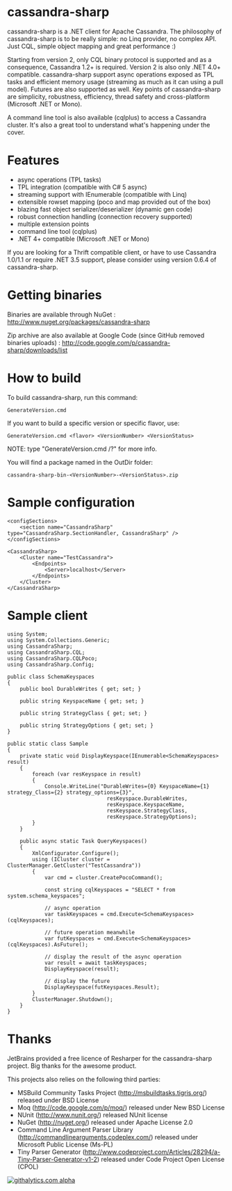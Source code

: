 cassandra-sharp
===============
cassandra-sharp is a .NET client for Apache Cassandra.  The philosophy of cassandra-sharp is to be really simple: no Linq provider, no complex API. Just CQL, simple object mapping and great performance :)

Starting from version 2, only CQL binary protocol is supported and as a consequence, Cassandra 1.2+ is required. Version 2 is also only .NET 4.0+ compatible.
cassandra-sharp support async operations exposed as TPL tasks and efficient memory usage (streaming as much as it can using a pull model). Futures are also supported as well. Key points of cassandra-sharp are simplicity, robustness, efficiency, thread safety and cross-platform (Microsoft .NET or Mono).

A command line tool is also available (cqlplus) to access a Cassandra cluster. It's also a great tool to understand what's happening under the cover.

Features
========
* async operations (TPL tasks)
* TPL integration (compatible with C# 5 async)
* streaming support with IEnumerable (compatible with Linq)
* extensible rowset mapping (poco and map provided out of the box)
* blazing fast object serializer/deserializer (dynamic gen code)
* robust connection handling (connection recovery supported)
* multiple extension points
* command line tool (cqlplus)
* .NET 4+ compatible (Microsoft .NET or Mono)

If you are looking for a Thrift compatible client, or have to use Cassandra 1.0/1.1 or require .NET 3.5 support, please consider using version 0.6.4 of cassandra-sharp.

Getting binaries
================
Binaries are available through NuGet : http://www.nuget.org/packages/cassandra-sharp

Zip archive are also available at Google Code (since GitHub removed binaries uploads) : http://code.google.com/p/cassandra-sharp/downloads/list

How to build
============
To build cassandra-sharp, run this command: 

	GenerateVersion.cmd

If you want to build a specific version or specific flavor, use:

	GenerateVersion.cmd <flavor> <VersionNumber> <VersionStatus>
	
NOTE: type "GenerateVersion.cmd /?" for more info.
  
You will find a package named in the OutDir folder:

	cassandra-sharp-bin-<VersionNumber>-<VersionStatus>.zip

Sample configuration
====================
	<configSections>
		<section name="CassandraSharp" type="CassandraSharp.SectionHandler, CassandraSharp" />
	</configSections>

	<CassandraSharp>
		<Cluster name="TestCassandra">
			<Endpoints>
				<Server>localhost</Server>
			</Endpoints>
		</Cluster>
	</CassandraSharp>

Sample client
=============
	using System;
	using System.Collections.Generic;
	using CassandraSharp;
	using CassandraSharp.CQL;
	using CassandraSharp.CQLPoco;
	using CassandraSharp.Config;

	public class SchemaKeyspaces
	{
		public bool DurableWrites { get; set; }

		public string KeyspaceName { get; set; }

		public string StrategyClass { get; set; }

		public string StrategyOptions { get; set; }
	}

	public static class Sample
	{
		private static void DisplayKeyspace(IEnumerable<SchemaKeyspaces> result)
		{
			foreach (var resKeyspace in result)
			{
				Console.WriteLine("DurableWrites={0} KeyspaceName={1} strategy_Class={2} strategy_options={3}",
									resKeyspace.DurableWrites,
									resKeyspace.KeyspaceName,
									resKeyspace.StrategyClass,
									resKeyspace.StrategyOptions);
			}
		}

		public async static Task QueryKeyspaces()
		{
			XmlConfigurator.Configure();
			using (ICluster cluster = ClusterManager.GetCluster("TestCassandra"))
			{
				var cmd = cluster.CreatePocoCommand();

				const string cqlKeyspaces = "SELECT * from system.schema_keyspaces";

				// async operation
				var taskKeyspaces = cmd.Execute<SchemaKeyspaces>(cqlKeyspaces);

				// future operation meanwhile
				var futKeyspaces = cmd.Execute<SchemaKeyspaces>(cqlKeyspaces).AsFuture();

				// display the result of the async operation
				var result = await taskKeyspaces;
				DisplayKeyspace(result);

				// display the future
				DisplayKeyspace(futKeyspaces.Result);
			}
			ClusterManager.Shutdown();
		}
	}

Thanks
======
JetBrains provided a free licence of Resharper for the cassandra-sharp project. Big thanks for the awesome product.

This projects also relies on the following third parties:
* MSBuild Community Tasks Project (http://msbuildtasks.tigris.org/) released under BSD License
* Moq (http://code.google.com/p/moq/) released under New BSD License
* NUnit (http://www.nunit.org/) released NUnit license
* NuGet (http://nuget.org/) released under Apache License 2.0
* Command Line Argument Parser Library (http://commandlinearguments.codeplex.com/) released under Microsoft Public License (Ms-PL)
* Tiny Parser Generator (http://www.codeproject.com/Articles/28294/a-Tiny-Parser-Generator-v1-2) released under Code Project Open License (CPOL)

[![githalytics.com alpha](https://cruel-carlota.pagodabox.com/8727d7a4294e4c1821f74094438ca26d "githalytics.com")](http://githalytics.com/pchalamet/cassandra-sharp)